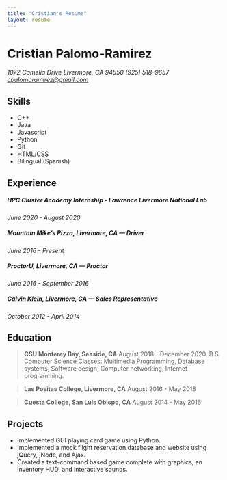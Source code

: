 ```yaml
---
title: "Cristian's Resume"
layout: resume
---
```

# Cristian Palomo-Ramirez

*1072 Camelia Drive*
*Livermore, CA 94550*
*(925) 518-9657*
*cpalomoramirez@gmail.com*

## Skills

  - C++
  - Java
  - Javascript
  - Python
  - Git
  - HTML/CSS
  - Bilingual (Spanish)
  
## Experience

##### HPC Cluster Academy Internship - Lawrence Livermore National Lab
*June 2020 - August 2020*

##### Mountain Mike’s Pizza, Livermore, CA — Driver
*June 2016 - Present*

##### ProctorU, Livermore, CA — Proctor
*June 2016 - September 2016*

##### Calvin Klein, Livermore, CA — Sales Representative
*October 2012 - April 2014*

## Education

> **CSU Monterey Bay, Seaside, CA**
August 2018 - December 2020. B.S. Computer Science
Classes: Multimedia Programming, Database systems, Software design, Computer networking, Internet programming.

> **Las Positas College, Livermore, CA**
August 2016 - May 2018

> **Cuesta College, San Luis Obispo, CA**
August 2014 - May 2016

## Projects

- Implemented GUI playing card game using Python.
- Implemented a mock flight reservation database and website using jQuery, jNode, and Ajax.
- Created a text-command based game complete with graphics, an inventory HUD, and interactive sounds.